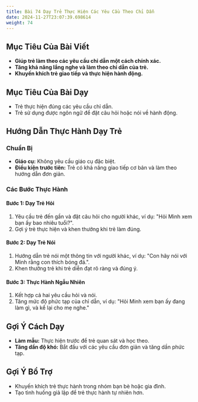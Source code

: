 ```yaml
---
title: Bài 74 Dạy Trẻ Thực Hiện Các Yêu Cầu Theo Chỉ Dẫn 
date: 2024-11-27T23:07:39.698614
weight: 74
---
```


## Mục Tiêu Của Bài Viết
- **Giúp trẻ làm theo các yêu cầu chỉ dẫn một cách chính xác.**
- **Tăng khả năng lắng nghe và làm theo chỉ dẫn của trẻ.**
- **Khuyến khích trẻ giao tiếp và thực hiện hành động.**

## Mục Tiêu Của Bài Dạy
- Trẻ thực hiện đúng các yêu cầu chỉ dẫn.
- Trẻ sử dụng được ngôn ngữ để đặt câu hỏi hoặc nói về hành động.

## Hướng Dẫn Thực Hành Dạy Trẻ

### Chuẩn Bị
- **Giáo cụ:** Không yêu cầu giáo cụ đặc biệt.
- **Điều kiện trước tiên:** Trẻ có khả năng giao tiếp cơ bản và làm theo hướng dẫn đơn giản.

### Các Bước Thực Hành
#### Bước 1: Dạy Trẻ Hỏi
1. Yêu cầu trẻ đến gần và đặt câu hỏi cho người khác, ví dụ: "Hỏi Minh xem bạn ấy bao nhiêu tuổi?".
2. Gợi ý trẻ thực hiện và khen thưởng khi trẻ làm đúng.

#### Bước 2: Dạy Trẻ Nói
1. Hướng dẫn trẻ nói một thông tin với người khác, ví dụ: "Con hãy nói với Minh rằng con thích bóng đá.".
2. Khen thưởng trẻ khi trẻ diễn đạt rõ ràng và đúng ý.

#### Bước 3: Thực Hành Ngẫu Nhiên
1. Kết hợp cả hai yêu cầu hỏi và nói.
2. Tăng mức độ phức tạp của chỉ dẫn, ví dụ: "Hỏi Minh xem bạn ấy đang làm gì, và kể lại cho mẹ nghe."

## Gợi Ý Cách Dạy
- **Làm mẫu:** Thực hiện trước để trẻ quan sát và học theo.
- **Tăng dần độ khó:** Bắt đầu với các yêu cầu đơn giản và tăng dần phức tạp.

## Gợi Ý Bổ Trợ
- Khuyến khích trẻ thực hành trong nhóm bạn bè hoặc gia đình.
- Tạo tình huống giả lập để trẻ thực hành tự nhiên hơn.

